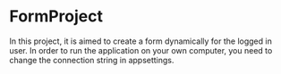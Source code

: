 # FormProject

In this project, it is aimed to create a form dynamically for the logged in user. In order to run the application on your own computer, you need to change the connection string in appsettings.
